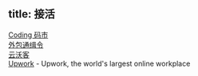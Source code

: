 title: 接活
---


[Coding 码市](https://mart.coding.net/)    
[外包通缉令](http://waibao.io/)    
[云沃客](http://www.clouderwork.com/works)  
[Upwork](https://www.upwork.com/) - Upwork, the world's largest online workplace    


